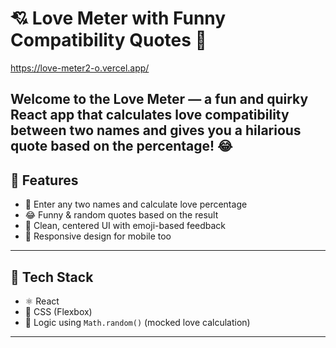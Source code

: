 # 💘 Love Meter with Funny Compatibility Quotes 💬
https://love-meter2-o.vercel.app/

Welcome to the **Love Meter** — a fun and quirky React app that calculates love compatibility between two names and gives you a hilarious quote based on the percentage! 😂
---

## 🚀 Features

- 💖 Enter any two names and calculate love percentage
- 😂 Funny & random quotes based on the result
- 🎨 Clean, centered UI with emoji-based feedback
- 📱 Responsive design for mobile too

---

## 🔧 Tech Stack

- ⚛️ React
- 🎨 CSS (Flexbox)
- 🧠 Logic using `Math.random()` (mocked love calculation)

---

